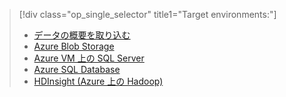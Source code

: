 > [!div class="op_single_selector" title1="Target environments:"]
> * [データの概要を取り込む](../articles/machine-learning/team-data-science-process/ingest-data.md)
> * [Azure Blob Storage](../articles/machine-learning/team-data-science-process/move-azure-blob.md)
> * [Azure VM 上の SQL Server](../articles/machine-learning/team-data-science-process/move-sql-server-virtual-machine.md)
> * [Azure SQL Database](../articles/machine-learning/team-data-science-process/move-sql-azure.md)
> * [HDInsight (Azure 上の Hadoop)](../articles/machine-learning/team-data-science-process/move-hive-tables.md)
> 
> 

